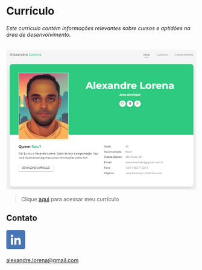 # Currículo

###### Este currículo contém informações relevantes sobre cursos e aptidões na área de desenvolvimento.

![curriculo](site.png)

> Clique [aqui](https://alexandrelorena.github.io/index.html#home) para acessar meu currículo

## Contato

#### [![](images/linkedin1.png)](https://www.linkedin.com/in/alexandreluizlorena/)  

alexandre.lorena@gmail.com

